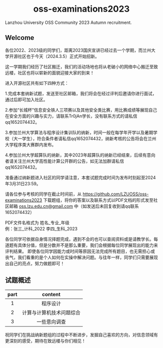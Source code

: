 <center><h1> oss-examinations2023 </h1></center>

Lanzhou University OSS Community 2023 Autumn recruitment.

## Welcome

各位2022、2023级的同学们，距离2023国庆宣讲已经过去一个学期，而兰州大学开源社区也于今天（2024.3.5）正式开始招新。

这一学期我们经历了社区搬迁，我们的活动场地也将从老破小的网络中心搬迁至致远楼，社区也将以崭新的面貌迎接大家的到来！

进入开源社区共有如下四种方式：

1.完成本套纳新试题，发送至社区邮箱，我们将会在经过评判后邀请你进行面试，通过后即可加入社区。

2.参加“长城杯”信息安全铁人三项赛以及其他安全类比赛，用比赛成绩等展现自己在安全方面的兴趣与实力，请联系Tr0jAn学长，没有联系方式的请私信qq1652074432。

3.参加兰州大学算法与程序设计集训队的纳新，时间一般在每学年开学以及暑期学校（大一学生），符合条件者请私信qq1652074432，纳新考核的公告将会在兰州大学程序类大赛群内发布。

4.参加兰州大学超算队的纳新，其中2023年超算队的纳新已经结束，后续有意向者请关注兰州大学高性能计算公开群的公告，如无法加群请私信qq1652074432。


准备通过纳新题进入社区的同学请注意，本套试题完成时间为发布时刻起至2024年3月31日23:59。

请各位参与考核的同学在截止时间前，从 https://github.com/LZUOSS/oss-examinations2023 下载题组，将你的答案以及联系方式以PDF文档的形式发至社区邮箱 oss.lzu.edu.cn@gmail.com 中（如发送后未回复收到请qq联系1652074432）

PDF文件名格式为 姓名\_专业\_年级<br/>
例：张三\_计科\_2022		李四\_生科\_2023

各位同学可依据自身情况择题完成，遇到不会的也可以查阅资料或是请教学长。每道题有具体分值，但是分数并不是那么重要，我们会根据每位同学展现出的能力来评判结果。
即使各位同学因能力或时间等原因无法完成所有题目，也无需担心或丧气，我们看重的是个人如何在实操中解决问题。与往年一样，同学们只需要展现出自己的亮点，努力做题即可！

## 试题概述

|         part          |   content   |
| :-----------------------: | :------: |
|     1     |  程序设计   |
|       2        |   计算与计算机技术问题综合   |
|       3        |    一些意向调查     |


<p>
	祝同学们在挑战纳新题组的过程中不断进步，发掘自己喜欢的方向，对信息领域有更深刻的感受，期待在致远楼与你们相见！
</p>
